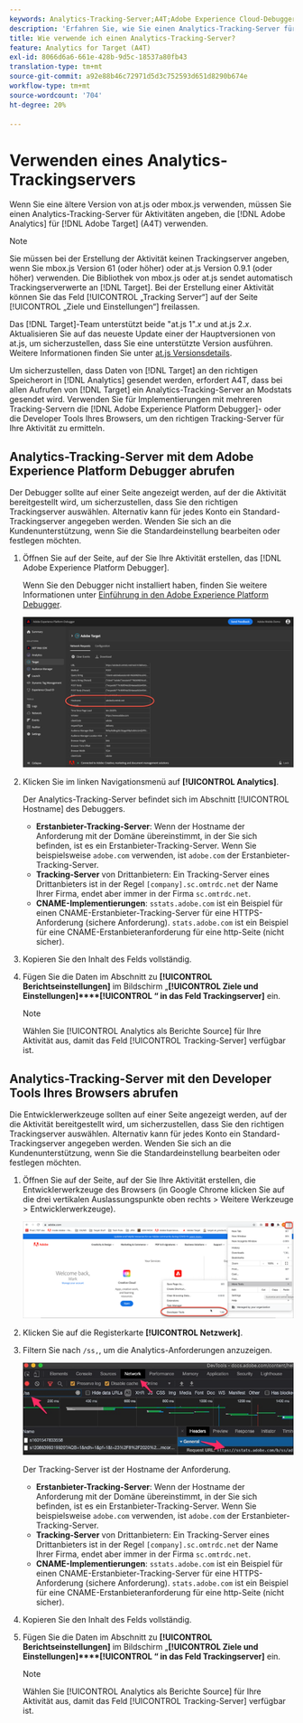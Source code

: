 ```yaml
---
keywords: Analytics-Tracking-Server;A4T;Adobe Experience Cloud-Debugger;Adobe Experience Platform-Debugger;Berichte-Quelle;Entwicklerwerkzeuge
description: 'Erfahren Sie, wie Sie einen Analytics-Tracking-Server für Aktivitäten angeben, die Analytics für  [!DNL Target] (A4T) verwenden, wenn Sie eine ältere Version von at.js oder mbox.js verwenden. '
title: Wie verwende ich einen Analytics-Tracking-Server?
feature: Analytics for Target (A4T)
exl-id: 8066d6a6-661e-428b-9d5c-18537a80fb43
translation-type: tm+mt
source-git-commit: a92e88b46c72971d5d3c752593d651d8290b674e
workflow-type: tm+mt
source-wordcount: '704'
ht-degree: 20%

---
```


# Verwenden eines Analytics-Trackingservers

Wenn Sie eine ältere Version von at.js oder mbox.js verwenden, müssen Sie einen Analytics-Tracking-Server für Aktivitäten angeben, die [!DNL Adobe Analytics] für [!DNL Adobe Target] (A4T) verwenden.

>[!NOTE]
>
>Sie müssen bei der Erstellung der Aktivität keinen Trackingserver angeben, wenn Sie mbox.js Version 61 (oder höher) oder at.js Version 0.9.1 (oder höher) verwenden. Die Bibliothek von mbox.js oder at.js sendet automatisch Trackingserverwerte an [!DNL Target]. Bei der Erstellung einer Aktivität können Sie das Feld [!UICONTROL „Tracking Server“] auf der Seite [!UICONTROL „Ziele und Einstellungen“] freilassen.
>
>Das [!DNL Target]-Team unterstützt beide &quot;at.js 1&quot;.*x* und at.js 2.*x*. Aktualisieren Sie auf das neueste Update einer der Hauptversionen von at.js, um sicherzustellen, dass Sie eine unterstützte Version ausführen. Weitere Informationen finden Sie unter [at.js Versionsdetails](/help/c-implementing-target/c-implementing-target-for-client-side-web/target-atjs-versions.md).

Um sicherzustellen, dass Daten von [!DNL Target] an den richtigen Speicherort in [!DNL Analytics] gesendet werden, erfordert A4T, dass bei allen Aufrufen von [!DNL Target] ein Analytics-Tracking-Server an Modstats gesendet wird. Verwenden Sie für Implementierungen mit mehreren Tracking-Servern die [!DNL Adobe Experience Platform Debugger]- oder die Developer Tools Ihres Browsers, um den richtigen Tracking-Server für Ihre Aktivität zu ermitteln.

## Analytics-Tracking-Server mit dem Adobe Experience Platform Debugger abrufen

Der Debugger sollte auf einer Seite angezeigt werden, auf der die Aktivität bereitgestellt wird, um sicherzustellen, dass Sie den richtigen Trackingserver auswählen. Alternativ kann für jedes Konto ein Standard-Trackingserver angegeben werden. Wenden Sie sich an die Kundenunterstützung, wenn Sie die Standardeinstellung bearbeiten oder festlegen möchten.

1. Öffnen Sie auf der Seite, auf der Sie Ihre Aktivität erstellen, das [!DNL Adobe Experience Platform Debugger].

   Wenn Sie den Debugger nicht installiert haben, finden Sie weitere Informationen unter [Einführung in den Adobe Experience Platform Debugger](https://experienceleague.adobe.com/docs/platform-learn/tutorials/data-ingestion/web-sdk/introduction-to-the-experience-platform-debugger.html).

   ![](assets/Screen_DebuggerTrackServ.png)

1. Klicken Sie im linken Navigationsmenü auf **[!UICONTROL Analytics]**.

   Der Analytics-Tracking-Server befindet sich im Abschnitt [!UICONTROL Hostname] des Debuggers.

   * **Erstanbieter-Tracking-Server**: Wenn der Hostname der Anforderung mit der Domäne übereinstimmt, in der Sie sich befinden, ist es ein Erstanbieter-Tracking-Server. Wenn Sie beispielsweise `adobe.com` verwenden, ist `adobe.com` der Erstanbieter-Tracking-Server.
   * **Tracking-Server** von Drittanbietern: Ein Tracking-Server eines Drittanbieters ist in der Regel  `[company].sc.omtrdc.net` der Name Ihrer Firma, endet aber immer in der Firma  `sc.omtrdc.net`.
   * **CNAME-Implementierungen**:  `sstats.adobe.com` ist ein Beispiel für einen CNAME-Erstanbieter-Tracking-Server für eine HTTPS-Anforderung (sichere Anforderung). `stats.adobe.com` ist ein Beispiel für eine CNAME-Erstanbieteranforderung für eine http-Seite (nicht sicher).

1. Kopieren Sie den Inhalt des Felds vollständig.

1. Fügen Sie die Daten im Abschnitt zu **[!UICONTROL Berichtseinstellungen]** im Bildschirm „**[!UICONTROL Ziele und Einstellungen]****[!UICONTROL “ in das Feld Trackingserver]** ein.

   >[!NOTE]
   >
   >Wählen Sie [!UICONTROL Analytics als Berichte Source] für Ihre Aktivität aus, damit das Feld [!UICONTROL Tracking-Server] verfügbar ist.

## Analytics-Tracking-Server mit den Developer Tools Ihres Browsers abrufen

Die Entwicklerwerkzeuge sollten auf einer Seite angezeigt werden, auf der die Aktivität bereitgestellt wird, um sicherzustellen, dass Sie den richtigen Trackingserver auswählen. Alternativ kann für jedes Konto ein Standard-Trackingserver angegeben werden. Wenden Sie sich an die Kundenunterstützung, wenn Sie die Standardeinstellung bearbeiten oder festlegen möchten.

1. Öffnen Sie auf der Seite, auf der Sie Ihre Aktivität erstellen, die Entwicklerwerkzeuge des Browsers (in Google Chrome klicken Sie auf die drei vertikalen Auslassungspunkte oben rechts > Weitere Werkzeuge > Entwicklerwerkzeuge).

   ![Chrome-Entwicklerwerkzeuge](/help/c-integrating-target-with-mac/a4t/assets/chrome-dev-tools.png)

1. Klicken Sie auf die Registerkarte **[!UICONTROL Netzwerk]**.

1. Filtern Sie nach `/ss,`, um die Analytics-Anforderungen anzuzeigen.

   ![Chrome-Entwicklerwerkzeuge mit /ss-Suche](/help/c-integrating-target-with-mac/a4t/assets/chrome-search.png)

   Der Tracking-Server ist der Hostname der Anforderung.

   * **Erstanbieter-Tracking-Server**: Wenn der Hostname der Anforderung mit der Domäne übereinstimmt, in der Sie sich befinden, ist es ein Erstanbieter-Tracking-Server. Wenn Sie beispielsweise `adobe.com` verwenden, ist `adobe.com` der Erstanbieter-Tracking-Server.
   * **Tracking-Server** von Drittanbietern: Ein Tracking-Server eines Drittanbieters ist in der Regel  `[company].sc.omtrdc.net` der Name Ihrer Firma, endet aber immer in der Firma  `sc.omtrdc.net`.
   * **CNAME-Implementierungen**:  `sstats.adobe.com` ist ein Beispiel für einen CNAME-Erstanbieter-Tracking-Server für eine HTTPS-Anforderung (sichere Anforderung). `stats.adobe.com` ist ein Beispiel für eine CNAME-Erstanbieteranforderung für eine http-Seite (nicht sicher).

1. Kopieren Sie den Inhalt des Felds vollständig.

1. Fügen Sie die Daten im Abschnitt zu **[!UICONTROL Berichtseinstellungen]** im Bildschirm „**[!UICONTROL Ziele und Einstellungen]****[!UICONTROL “ in das Feld Trackingserver]** ein.

   >[!NOTE]
   >
   >Wählen Sie [!UICONTROL Analytics als Berichte Source] für Ihre Aktivität aus, damit das Feld [!UICONTROL Tracking-Server] verfügbar ist.
